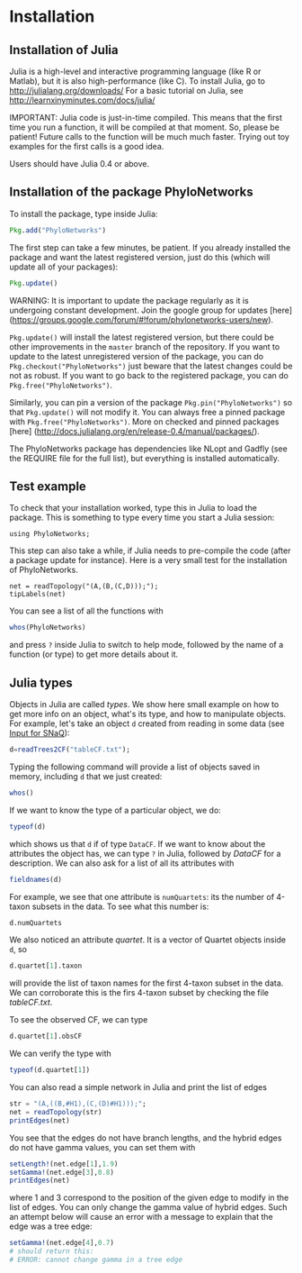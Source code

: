 # Installation

## Installation of Julia

Julia is a high-level and interactive programming language (like R or Matlab),
but it is also high-performance (like C).
To install Julia, go to http://julialang.org/downloads/
For a basic tutorial on Julia, see http://learnxinyminutes.com/docs/julia/

IMPORTANT: Julia code is just-in-time compiled. This means that the
first time you run a function, it will be compiled at that moment. So,
please be patient! Future calls to the function will be much much
faster. Trying out toy examples for the first calls is a good idea.

Users should have Julia 0.4 or above.


## Installation of the package PhyloNetworks

To install the package, type inside Julia:
```julia
Pkg.add("PhyloNetworks")
```
The first step can take a few minutes, be patient. If you already installed the package and want
the latest registered version, just do this (which will update all of your packages):
```julia
Pkg.update()
```
WARNING: It is important to update the package regularly as it is
undergoing constant development. Join the google group for updates
[here]
(https://groups.google.com/forum/#!forum/phylonetworks-users/new).

`Pkg.update()` will install the latest registered version, but there
could be other improvements in the `master` branch of the
repository. If you want to update to the latest unregistered version
of the package, you can do `Pkg.checkout("PhyloNetworks")` just beware
that the latest changes could be not as robust. If you want to go back to the registered package, you can do `Pkg.free("PhyloNetworks")`.

Similarly, you can pin a version of the package
`Pkg.pin("PhyloNetworks")` so that `Pkg.update()` will not modify
it. You can always free a pinned package with
`Pkg.free("PhyloNetworks")`. More on checked and pinned packages [here]
(http://docs.julialang.org/en/release-0.4/manual/packages/).

<!--
If, for some reason, the *Pkg.update* function does not update to the latest version,
users can do the following through the terminal:
    cd HOME/.julia/v0.4/PhyloNetworks/
    git pull
where HOME is replaced by your home directory.
-->

The PhyloNetworks package has dependencies like NLopt and Gadfly
(see the REQUIRE file for the full list), but everything is installed automatically.


## Test example

To check that your installation worked, type this in Julia to load the package.
This is something to type every time you start a Julia session:
```@example 1
using PhyloNetworks;
```
This step can also take a while, if Julia needs to pre-compile the code (after a package
update for instance).
Here is a very small test for the installation of PhyloNetworks.

```@example 1
net = readTopology("(A,(B,(C,D)));");
tipLabels(net)
```

You can see a list of all the functions with
```julia
whos(PhyloNetworks)
```
and press `?` inside Julia to switch to help mode,
followed by the name of a function (or type) to get more details about it.
 

## Julia types

Objects in Julia are called *types*. We show here small example on how to get more
info on an object, what's its type, and how to manipulate objects.
For example, let's take an object `d` created from reading in some data
(see [Input for SNaQ](@ref)):
```julia
d=readTrees2CF("tableCF.txt");
```

Typing the following command will provide a list of objects saved in memory, including
`d` that we just created:
```julia
whos()
```

If we want to know the type of a particular object, we do:
```julia
typeof(d)
```
which shows us that `d` if of type `DataCF`.
If we want to know about the attributes the object has, we can type `?` in Julia,
followed by *DataCF* for a description. We can also ask for a list of all its attributes
with

```julia
fieldnames(d)
```
For example, we see that one attribute is `numQuartets`: its the number of 4-taxon subsets
in the data. To see what this number is:
```julia
d.numQuartets
```
We also noticed an attribute *quartet*. It is a vector of Quartet objects inside `d`, so
```julia
d.quartet[1].taxon
```
will provide the list of taxon names for the first 4-taxon subset in the data.
We can corroborate this is the firs 4-taxon subset by checking the file *tableCF.txt*.

To see the observed CF, we can type
```julia
d.quartet[1].obsCF
```
We can verify the type with
```julia
typeof(d.quartet[1])
```
You can also read a simple network in Julia and print the list of edges
```julia
str = "(A,((B,#H1),(C,(D)#H1)));";
net = readTopology(str)
printEdges(net)
```
You see that the edges do not have branch lengths, and the hybrid edges do not have gamma values, you can set them with
```julia
setLength!(net.edge[1],1.9)
setGamma!(net.edge[3],0.8)
printEdges(net)
```
where 1 and 3 correspond to the position of the given edge to modify in the list of edges.
You can only change the gamma value of hybrid edges.
Such an attempt below will cause an error with a message to explain that
the edge was a tree edge:
```julia
setGamma!(net.edge[4],0.7)
# should return this:
# ERROR: cannot change gamma in a tree edge
```
